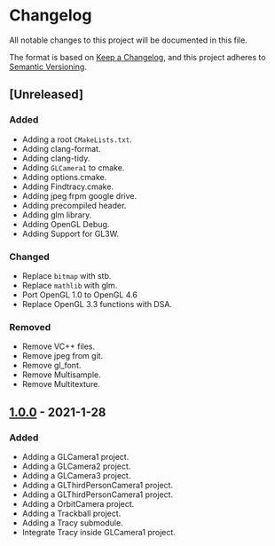 # Changelog

All notable changes to this project will be documented in this file.

The format is based on [Keep a Changelog](https://keepachangelog.com/en/1.0.0/),
and this project adheres to [Semantic Versioning](https://semver.org/spec/v2.0.0.html).

## [Unreleased]

### Added
- Adding a root `CMakeLists.txt`.
- Adding clang-format.
- Adding clang-tidy.
- Adding `GLCamera1` to cmake.
- Adding options.cmake.
- Adding Findtracy.cmake.
- Adding jpeg frpm google drive.
- Adding precompiled header.
- Adding glm library.
- Adding OpenGL Debug.
- Adding Support for GL3W.

### Changed
- Replace `bitmap` with stb.
- Replace `mathlib` with glm.
- Port OpenGL 1.0 to OpenGL 4.6
- Replace OpenGL 3.3 functions with DSA.

### Removed
- Remove VC++ files.
- Remove jpeg from git.
- Remove gl_font.
- Remove Multisample.
- Remove Multitexture.

## [1.0.0] - 2021-1-28
### Added
- Adding a GLCamera1 project.
- Adding a GLCamera2 project.
- Adding a GLCamera3 project.
- Adding a GLThirdPersonCamera1 project.
- Adding a GLThirdPersonCamera1 project.
- Adding a OrbitCamera project.
- Adding a Trackball project.
- Adding a Tracy submodule.
- Integrate Tracy inside GLCamera1 project.

[1.0.0]: https://github.com/wow2006/GLCameras/releases/tag/1.0.0
